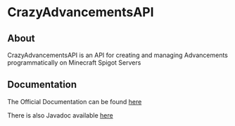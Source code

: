 # CrazyAdvancementsAPI


## About

CrazyAdvancementsAPI is an API for creating and managing Advancements programmatically on Minecraft Spigot Servers


## Documentation

The Official Documentation can be found [here][0]

There is also Javadoc available [here][1]

[0]: https://docs.crazyadvancements.endercentral.eu "Official Documentation"
[1]: https://javadoc.crazyadvancements.endercentral.eu "Javadoc"